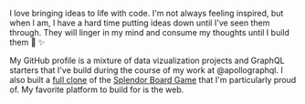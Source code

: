 I love bringing ideas to life with code. I'm not always feeling inspired, but when I am, I have a hard time putting ideas down until I've seen them through. They will linger in my mind and consume my thoughts until I build them 💭 ✨

My GitHub profile is a mixture of data vizualization projects and GraphQL starters that I've build during the course of my work at @apollographql. I also built a [full clone](https://splendoor.netlify.app/) of the [Splendor Board Game](https://en.wikipedia.org/wiki/Splendor_(game)) that I'm particularly proud of. My favorite platform to build for is the web.
